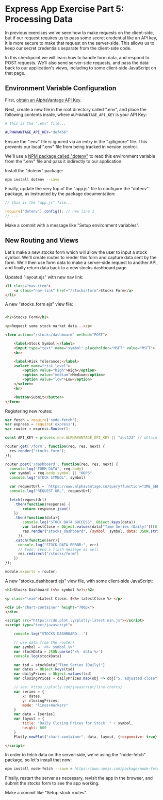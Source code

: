 # Express App Exercise Part 5: Processing Data

In previous exercises we've seen how to make requests on the client-side, but if our request requires us to pass some secret credential like an API key, it is more secure to make that request on the server-side. This allows us to keep our secret credentials separate from the client-side code.

In this checkpoint we will learn how to handle form data, and respond to POST requests. We'll also send server-side requests, and pass the data back to our application's views, including to some client-side JavaScript on that page.

## Environment Variable Configuration

First, [obtain an AlphaVantage API Key](https://www.alphavantage.co/support/#api-key).

Next, create a new file in the root directory called ".env", and place the following contents inside, where `ALPHAVANTAGE_API_KEY` is your API Key:

```sh
# this is the ".env" file...

ALPHAVANTAGE_API_KEY="def456"
```

Ensure the ".env" file is ignored via an entry in the ".gitignore" file. This prevents our local ".env" file from being tracked in version control.

We'll use a [NPM package called "dotenv"](https://github.com/motdotla/dotenv#readme) to read this environment variable from the ".env" file and pass it indirectly to our application.

Install the "dotenv" package:

```sh
npm install dotenv --save
```

Finally, update the very top of the "app.js" file to configure the "dotenv" package, as instructed by the package documentation:

```js
// this is the "app.js" file...

require('dotenv').config(); // new line 1
// ...
```

Make a commit with a message like "Setup environment variables".

## New Routing and Views

Let's make a new stocks form which will allow the user to input a stock symbol. We'll create routes to render this form and capture data sent by the form. We'll then use form data to make a server-side request to another API, and finally return data back to a new stocks dashboard page.

Updated "layout.ejs" with new nav link:

```html
<li class="nav-item">
    <a class="nav-link" href="/stocks/form">Stocks Form</a>
</li>
```

A new "stocks_form.ejs" view file:

```html

<h2>Stocks Form</h2>

<p>Request some stock market data...</p>

<form action="/stocks/dashboard" method="POST">

    <label>Stock Symbol:</label>
    <input type="text" name="symbol" placeholder="MSFT" value="MSFT">
    <br>

    <label>Risk Tolerance:</label>
    <select name="risk_level">
        <option value="high">High</option>
        <option value="medium">Medium</option>
        <option value="low">Low</option>
    </select>
    <br>

    <button>Submit</button>
</form>
```

Registering new routes:

```js
var fetch = require('node-fetch');
var express = require('express');
var router = express.Router();

const API_KEY = process.env.ALPHAVANTAGE_API_KEY || "abc123" // obtain your own api key and set via environment variable

router.get('/form', function(req, res, next) {
  res.render("stocks_form");
});

router.post('/dashboard', function(req, res, next) {
  console.log("FORM DATA", req.body)
  var symbol = req.body.symbol || "OOPS"
  console.log("STOCK SYMBOL", symbol)

  var requestUrl = `https://www.alphavantage.co/query?function=TIME_SERIES_DAILY_ADJUSTED&symbol=${symbol}&apikey=${API_KEY}` // using string interpolation here, but you could alternatively do concatenation with + operators
  console.log("REQUEST URL", requestUrl)

  fetch(requestUrl)
    .then(function(response) {
        return response.json()
    })
    .then(function(data){
        console.log("STOCK DATA SUCCESS", Object.keys(data))
        var latestClose = Object.values(data["Time Series (Daily)"])[0]["5. adjusted close"]
        res.render("stocks_dashboard", {symbol: symbol, data: JSON.stringify(data), latestClose: latestClose});
      })
    .catch(function(err){
      console.log("STOCK DATA ERROR:", err)
      // todo: send a flash message as well
      res.redirect("/stocks/form")
    })
});

module.exports = router;
```

A new "stocks_dashboard.ejs" view file, with some client-side JavaScript:

```html
<h2>Stocks Dashboard (<%= symbol %>)</h2>

<p class="lead">Latest Close: $<%= latestClose %> </p>

<div id="chart-container" height="700px">
</div>

<script src="https://cdn.plot.ly/plotly-latest.min.js"></script>
<script type="text/javascript">

    console.log("STOCKS DASHBOARD...")

    // use data from the router!
    var symbol = '<%- symbol %>'
    var stockData = JSON.parse('<%- data %>')
    console.log(stockData)

    var tsd = stockData["Time Series (Daily)"]
    var dates = Object.keys(tsd)
    var dailyPrices = Object.values(tsd)
    var closingPrices = dailyPrices.map(obj => obj["5. adjusted close"])

    // see: https://plotly.com/javascript/line-charts/
    var series = {
        x: dates,
        y: closingPrices,
        mode: "lines+markers"
    }
    var data = [series]
    var layout = {
        title: "Daily Closing Prices for Stock: " + symbol,
        height: 600
    }
    Plotly.newPlot("chart-container", data, layout, {responsive: true})

</script>

```

In order to fetch data on the server-side, we're using the "node-fetch" package, so let's install that now:

```sh
npm install node-fetch --save # https://www.npmjs.com/package/node-fetch
```

Finally, restart the server as necessary, revisit the app in the browser, and submit the stocks form to see the app working.

Make a commit like "Setup stock routes".
